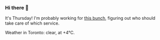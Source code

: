 ### Hi there :wave:

It's Thursday! I'm probably working for [this bunch](https://github.com/kohofinancial), figuring out who should take care of which service.

Weather in Toronto: clear, at +4°C.
